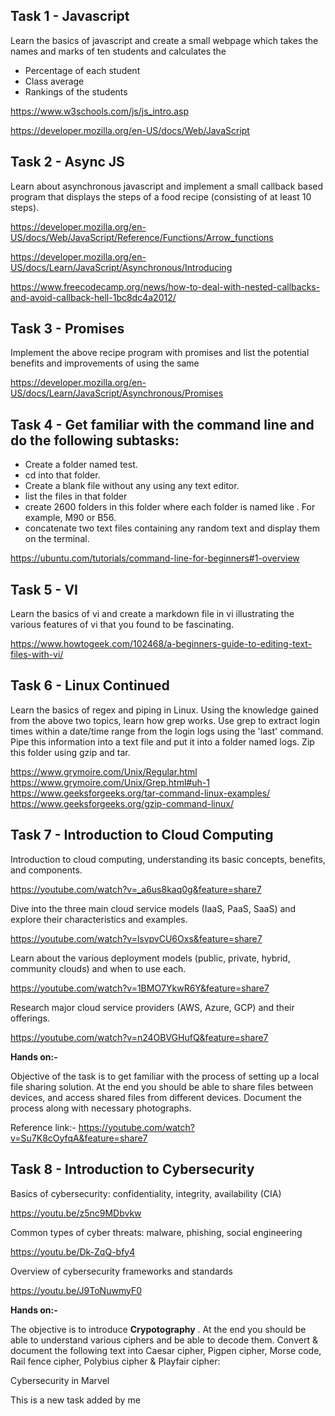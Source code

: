 ## Task 1 - Javascript

Learn the basics of javascript and create a small webpage which takes the names and marks of ten students and calculates the 
 - Percentage of each student
 - Class average
 - Rankings of the students
 
 https://www.w3schools.com/js/js_intro.asp
 
https://developer.mozilla.org/en-US/docs/Web/JavaScript

## Task 2 - Async JS

Learn about asynchronous javascript and implement a small callback based program that displays the steps of a food recipe (consisting of at least 10 steps).

https://developer.mozilla.org/en-US/docs/Web/JavaScript/Reference/Functions/Arrow_functions

https://developer.mozilla.org/en-US/docs/Learn/JavaScript/Asynchronous/Introducing

https://www.freecodecamp.org/news/how-to-deal-with-nested-callbacks-and-avoid-callback-hell-1bc8dc4a2012/

## Task 3 - Promises
Implement the above recipe program with promises and list the potential benefits and improvements of using the same

https://developer.mozilla.org/en-US/docs/Learn/JavaScript/Asynchronous/Promises

## Task 4 - Get familiar with the command line and do the following subtasks:
 - Create a folder named test.
 - cd into that folder.
 - Create a blank file without any using any text editor.
 - list the files in that folder
 - create 2600 folders in this folder where each folder is named like . For example, M90 or B56.
 - concatenate two text files containing any random text and display them on the terminal.

https://ubuntu.com/tutorials/command-line-for-beginners#1-overview

## Task 5 - VI
Learn the basics of vi and create a markdown file in vi illustrating the various features of vi that you found to be fascinating.

https://www.howtogeek.com/102468/a-beginners-guide-to-editing-text-files-with-vi/

## Task 6 - Linux Continued
Learn the basics of regex and piping in Linux. Using the knowledge gained from the above two topics, learn how grep works. Use grep to extract login times within a date/time range from the login logs using the 'last' command. Pipe this information into a text file and put it into a folder named logs. Zip this folder using gzip and tar.

https://www.grymoire.com/Unix/Regular.html
https://www.grymoire.com/Unix/Grep.html#uh-1
https://www.geeksforgeeks.org/tar-command-linux-examples/
https://www.geeksforgeeks.org/gzip-command-linux/

## Task 7 - Introduction to Cloud Computing
Introduction to cloud computing, understanding its basic concepts, benefits, and components. 

https://youtube.com/watch?v=_a6us8kaq0g&feature=share7

Dive into the three main cloud service models (IaaS, PaaS, SaaS) and explore their characteristics and examples. 

https://youtube.com/watch?v=lsvpvCU6Oxs&feature=share7

Learn about the various deployment models (public, private, hybrid, community clouds) and when to use each.

https://youtube.com/watch?v=1BMO7YkwR6Y&feature=share7

 Research major cloud service providers (AWS, Azure, GCP) and their offerings. 

https://youtube.com/watch?v=n24OBVGHufQ&feature=share7



**Hands on:-**

Objective of the task is to get familiar with the process of setting up a local file sharing solution.
At the end you should be able to share files between devices, and access shared files from different devices. Document the process along with necessary photographs.

Reference link:- https://youtube.com/watch?v=Su7K8cOyfqA&feature=share7

## Task 8 - Introduction to Cybersecurity
Basics of cybersecurity: confidentiality, integrity, availability (CIA)

https://youtu.be/z5nc9MDbvkw

Common types of cyber threats: malware, phishing, social engineering

https://youtu.be/Dk-ZqQ-bfy4

Overview of cybersecurity frameworks and standards

https://youtu.be/J9ToNuwmyF0



**Hands on:-**

The objective is to introduce **Crypotography** .
At the end you should be able to understand various ciphers and be able to decode them.
Convert & document the following text into Caesar cipher, Pigpen cipher, Morse code, Rail fence cipher, Polybius cipher & Playfair cipher:

Cybersecurity in Marvel



This is a new task added by me

